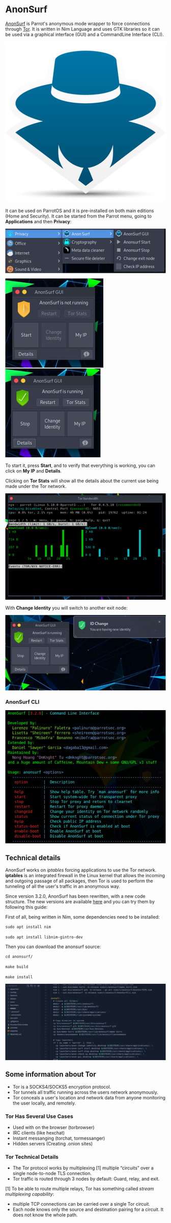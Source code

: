 # AnonSurf 

[AnonSurf](https://nest.parrotsec.org/packages/tools/anonsurf/-/tree/3.2.0) is Parrot's anonymous mode wrapper to force connections through [Tor](https://www.torproject.org/). It is written in Nim Language and uses GTK libraries so it can be used via a graphical interface (GUI) and a CommandLine Interface (CLI).

![AnonSurf](./images/anonsurf/logo.png)

It can be used on ParrotOS and it is pre-installed on both main editions (Home and Security). It can be started from the Parrot menu, going to **Applications** and then **Privacy**:

![Quick start](./images/anonsurf/1.png)

![Anonsurf](./images/anonsurf/2.png)
![Anonsurf active](./images/anonsurf/3.png)

To start it, press **Start**, and to verify that everything is working, you can click on **My IP** and **Details**.

Clicking on **Tor Stats** will show all the details about the current use being made under the Tor network.

![Anonsurf](./images/anonsurf/4.png)

With **Change Identity** you will switch to another exit node:

![Anonsurf](./images/anonsurf/5.png)

### AnonSurf CLI

![Anonsurf CLI](./images/anonsurf/6.png)

## Technical details

AnonSurf works on *iptables* forcing applications to use the Tor network. **iptables** is an integrated firewall in the Linux kernel that allows the incoming and outgoing passage of all packages, then Tor is used to perform the tunneling of all the user's traffic in an anonymous way.

Since version 3.2.0, AnonSurf has been rewritten, with a new code structure. The new versions are available [here](https://nest.parrotsec.org/packages/tools/anonsurf) and you can try them by following this guide:

First of all, being written in Nim, some dependencies need to be installed:

    sudo apt install nim

    sudo apt install libnim-gintro-dev

Then you can download the anonsurf source:

    cd anonsurf/

    make build
    
    make install

![Code structure](./images/anonsurf/7.png)

## Some information about Tor

- Tor is a SOCKS4/SOCKS5 encryption protocol.
- Tor tunnels all traffic running across the users network anonymously.
- Tor conceals a user's location and network data from anyone monitoring the user locally, and remotely.

### Tor Has Several Use Cases

- Used with on the browser (torbrowser) 
- IRC clients (like hexchat)
- Instant messanging (torchat, tormessanger)
- Hidden servers (Creating .onion sites)

### Tor Technical Details

- The Tor protocol works by multiplexing [1] multiple “circuits” over a single node-to-node TLS connection.
- Tor traffic is routed through 3 nodes by default: Guard, relay, and exit.

[1] To be able to route multiple relays, Tor has something called *stream multiplexing capability*: 
- multiple TCP connections can be carried over a single Tor circuit. 
- Each node knows only the source and destination pairing for a circuit. It does not know the whole path.
     
